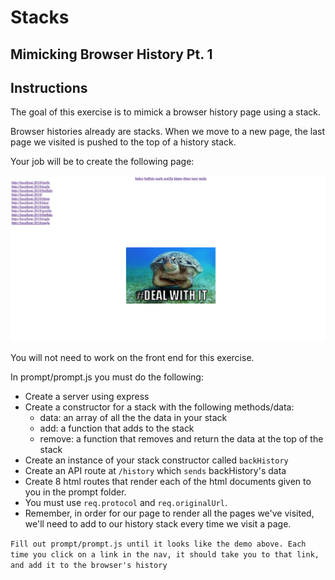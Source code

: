 # Stacks

## Mimicking Browser History Pt. 1

## Instructions

The goal of this exercise is to mimick a browser history page using a stack.

Browser histories already are stacks. When we move to a new page, the last page we visited is pushed to the top of a history stack.

Your job will be to create the following page:

<img src="demo.png">

You will not need to work on the front end for this exercise. 

In prompt/prompt.js you must do the following:
- Create a server using express
- Create a constructor for a stack with the following methods/data:
  - data: an array of all the the data in your stack
  - add: a function that adds to the stack
  - remove: a function that removes and return the data at the top of the stack
- Create an instance of your stack constructor called `backHistory`
- Create an API route at `/history` which `sends` backHistory's data
- Create 8 html routes that render each of the html documents given to you in the prompt folder. 
- You must use `req.protocol` and `req.originalUrl`.
- Remember, in order for our page to render all the pages we've visited, we'll need to add to our history stack every time we visit a page.

`Fill out prompt/prompt.js until it looks like the demo above. Each time you click on a link in the nav, it should take you to that link, and add it to the browser's history`
